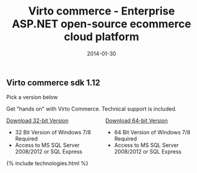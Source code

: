 ﻿---
layout: post
title: Virto commerce - Enterprise ASP.NET open-source ecommerce cloud platform
description: Virto commerce - Enterprise ASP.NET open-source ecommerce cloud platform
date: 2014-01-30
permalink: /pages/pickedition
tags : 
- pickedition
- commerce
---
<article role="main" class="main">
	<div class="download responsive">
		<h1 class="head-title">Virto commerce sdk 1.12</h1>
		<p class="sub-title">Pick a version below</p>
		<p class="text">Get "hands on" with Virto Commerce. Technical support is included.</p>
		<div class="columns">
			<div class="column">
				<div class="block">
					<a class="button fill" href="https://virtocommerce.codeplex.com/downloads/get/919874" target="_blank" rel="nofollow">Download 32-bit Version</a>
					<ul class="list">
						<li>32 Bit Version of Windows 7/8 Required</li>
						<li>Access to MS SQL Server 2008/2012 or SQL Express</li>
					</ul>
				</div>
			</div>
			<div class="column">
				<div class="block">
					<a class="button fill" href="https://virtocommerce.codeplex.com/downloads/get/919873" target="_blank" rel="nofollow">Download 64-bit Version</a>
					<ul class="list">
						<li>64 Bit Version of Windows 7/8 Required</li>
						<li>Access to MS SQL Server 2008/2012 or SQL Express</li>
					</ul>
				</div>
			</div>
		</div>
	</div>
	{% include technologies.html %}
</article>